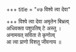 +++
title = "०७ विश्वे त्वा देवा"

+++
विश्वे त्वा देवा अमृतेन बिभ्रत्व्  
अधिवक्ता पशुपतिष् टे अस्तु ।  
अनामयत् सविता ते कृणोत्व्  
आ त्वा प्राणो विशतु जीवनाय ॥